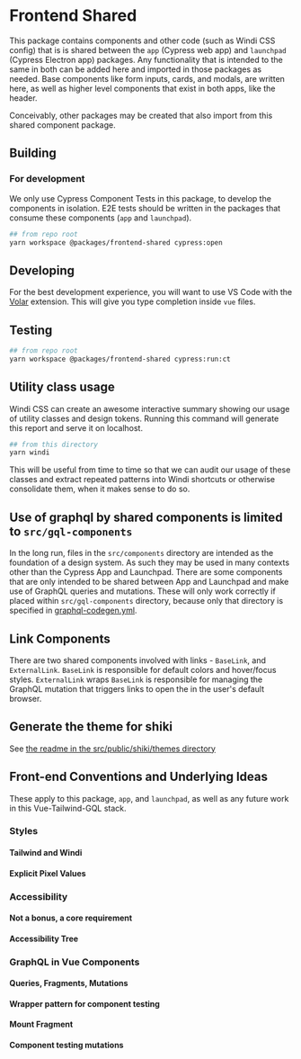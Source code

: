 # Frontend Shared

This package contains components and other code (such as Windi CSS config) that is is shared between the `app` (Cypress web app) and `launchpad` (Cypress Electron app) packages. Any functionality that is intended to the same in both can be added here and imported in those packages as needed. Base components like form inputs, cards, and modals, are written here, as well as higher level components that exist in both apps, like the header.

Conceivably, other packages may be created that also import from this shared component package.

## Building

### For development

We only use Cypress Component Tests in this package, to develop the components in isolation. E2E tests should be written in the packages that consume these components (`app` and `launchpad`).

```bash
## from repo root
yarn workspace @packages/frontend-shared cypress:open
```

## Developing

For the best development experience, you will want to use VS Code with the [Volar](https://marketplace.visualstudio.com/items?itemName=johnsoncodehk.volar) extension. This will give you type completion inside `vue` files.

## Testing

```bash
## from repo root
yarn workspace @packages/frontend-shared cypress:run:ct
```

## Utility class usage

Windi CSS can create an awesome interactive summary showing our usage of utility classes and design tokens. Running this command will generate this report and serve it on localhost.

```bash
## from this directory
yarn windi
```

This will be useful from time to time so that we can audit our usage of these classes and extract repeated patterns into Windi shortcuts or otherwise consolidate them, when it makes sense to do so.

## Use of graphql by shared components is limited to `src/gql-components`

In the long run, files in the `src/components` directory are intended as the foundation of a design system. As such they may be used in many contexts other than the Cypress App and Launchpad. There are some components that are only intended to be shared between App and Launchpad and make use of GraphQL queries and mutations. These will only work correctly if placed within `src/gql-components` directory, because only that directory is specified in [graphql-codegen.yml](graphql-codegen.yml).
## Link Components

There are two shared components involved with links - `BaseLink`, and `ExternalLink`. `BaseLink` is responsible for default colors and hover/focus styles. `ExternalLink` wraps `BaseLink` is responsible for managing the GraphQL mutation that triggers links to open the in the user's default browser.

## Generate the theme for shiki

See [the readme in the src/public/shiki/themes directory](./src/public/shiki/themes/ReadMe.md)


## Front-end Conventions and Underlying Ideas

These apply to this package, `app`, and `launchpad`, as well as any future work in this Vue-Tailwind-GQL stack.
### Styles
#### Tailwind and Windi
#### Explicit Pixel Values
### Accessibility
#### Not a bonus, a core requirement
#### Accessibility Tree

### GraphQL in Vue Components
#### Queries, Fragments, Mutations
#### Wrapper pattern for component testing
#### Mount Fragment
#### Component testing mutations
